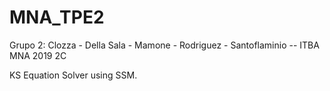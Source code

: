 # MNA_TPE2
Grupo 2: Clozza - Della Sala - Mamone - Rodriguez - Santoflaminio  -- ITBA MNA 2019 2C

KS Equation Solver using SSM.